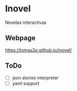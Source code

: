 # Inovel
Novelas interactivas

## Webpage
https://tomas2p.github.io/inovel/

## ToDo
- [ ] json stories  interpreter
- [ ] yaml support
